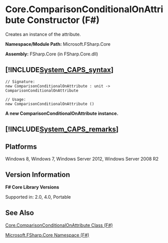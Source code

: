 # Core.ComparisonConditionalOnAttribute Constructor (F#)

Creates an instance of the attribute.

**Namespace/Module Path:** Microsoft.FSharp.Core

**Assembly:** FSharp.Core (in FSharp.Core.dll)


## [!INCLUDE[System_CAPS_syntax](//System/Token/System_CAPS_syntax_md.md)]

```
// Signature:
new ComparisonConditionalOnAttribute : unit -> ComparisonConditionalOnAttribute

// Usage:
new ComparisonConditionalOnAttribute ()
```
**A new ComparisonConditionalOnAttribute instance.**
## [!INCLUDE[System_CAPS_remarks](//System/Token/System_CAPS_remarks_md.md)]

## Platforms
Windows 8, Windows 7, Windows Server 2012, Windows Server 2008 R2


## Version Information
**F# Core Library Versions**

Supported in: 2.0, 4.0, Portable




## See Also
[Core.ComparisonConditionalOnAttribute Class &#40;F&#35;&#41;](Core.ComparisonConditionalOnAttribute+Class+28%F%2329%.md)

[Microsoft.FSharp.Core Namespace &#40;F&#35;&#41;](Microsoft.FSharp.Core+Namespace+28%F%2329%.md)

